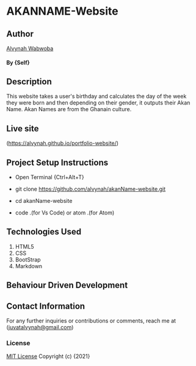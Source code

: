 # AKANNAME-Website
## Author
[Alvynah Wabwoba](https://github.com/alvynah)
#### By **{Self}**
## Description
This website takes a user's birthday and calculates the day of the week they were born and then depending on their gender, it outputs their Akan Name. Akan Names are from the Ghanain culture.
## Live site 
 (https://alvynah.github.io/portfolio-website/)

## Project Setup Instructions
* Open Terminal {Ctrl+Alt+T}
* git clone https://github.com/alvynah/akanName-website.git

* cd akanName-website
* code .(for Vs Code) or atom .(for Atom)
## Technologies Used
1. HTML5
2. CSS
3. BootStrap
4. Markdown
## Behaviour Driven Development
## Contact Information
For any further inquiries or contributions or comments, reach me at (juvatalvynah@gmail.com)
### License
 [MIT License](https://github.com/alvynah/akanName-website/blob/master/License) Copyright (c) {2021} 
